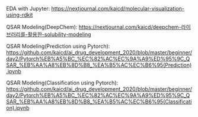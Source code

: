EDA with Jupyter: https://nextjournal.com/kaicd/molecular-visualization-using-rdkit

QSAR Modeling(DeepChem): https://nextjournal.com/kaicd/deepchem-라이브러리를-활용한-solubility-modeling

QSAR Modeling(Prediction using Pytorch): https://github.com/kaicd/ai_drug_development_2020/blob/master/beginner/day2/Pytorch%EB%A5%BC_%EC%82%AC%EC%9A%A9%ED%95%9C_QSAR_%EB%AA%A8%EB%8D%B8_%EA%B5%AC%EC%B6%95(Prediction).ipynb

QSAR Modeling(Classification using Pytorch): https://github.com/kaicd/ai_drug_development_2020/blob/master/beginner/day2/Pytorch%EB%A5%BC_%EC%82%AC%EC%9A%A9%ED%95%9C_QSAR_%EB%AA%A8%EB%8D%B8_%EA%B5%AC%EC%B6%95(Classification).ipynb
